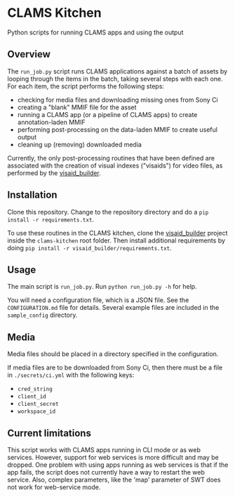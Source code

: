 # CLAMS Kitchen
Python scripts for running CLAMS apps and using the output

## Overview

The `run_job.py` script runs CLAMS applications against a batch of assets by looping through the items in the batch, taking several steps with each one.  For each item, the script performs the following steps:
  - checking for media files and downloading missing ones from Sony Ci
  - creating a "blank" MMIF file for the asset
  - running a CLAMS app (or a pipeline of CLAMS apps) to create annotation-laden MMIF
  - performing post-processing on the data-laden MMIF to create useful output
  - cleaning up (removing) downloaded media

Currently, the only post-processing routines that have been defined are associated with the creation of visual indexes ("visaids") for video files, as performed by the [visaid_builder](https://github.com/WGBH-MLA/visaid_builder).  


## Installation

Clone this repository.  Change to the repository directory and do a `pip install -r requirements.txt`.

To use these routines in the CLAMS kitchen, clone the [visaid_builder](https://github.com/WGBH-MLA/visaid_builder) project inside the `clams-kitchen` root folder.  Then install additional requirements by doing `pip install -r visaid_builder/requirements.txt`.


## Usage

The main script is `run_job.py`.  Run `python run_job.py -h` for help.

You will need a configuration file, which is a JSON file.  See the `CONFIGURATION.md` file for details.  Several example files are included in the `sample_config` directory.


## Media 

Media files should be placed in a directory specified in the configuration.

If media files are to be downloaded from Sony Ci, then there must be a file in `./secrets/ci.yml` with the following keys:
  - `cred_string`
  - `client_id`
  - `client_secret`
  - `workspace_id`


## Current limitations

This script works with CLAMS apps running in CLI mode or as web services.  However, support for web services is more difficult and may be dropped.  One problem with using apps running as web services is that if the app fails, the script does not currently have a way to restart the web service.  Also, complex parameters, like the 'map' parameter of SWT does not work for web-service mode.
